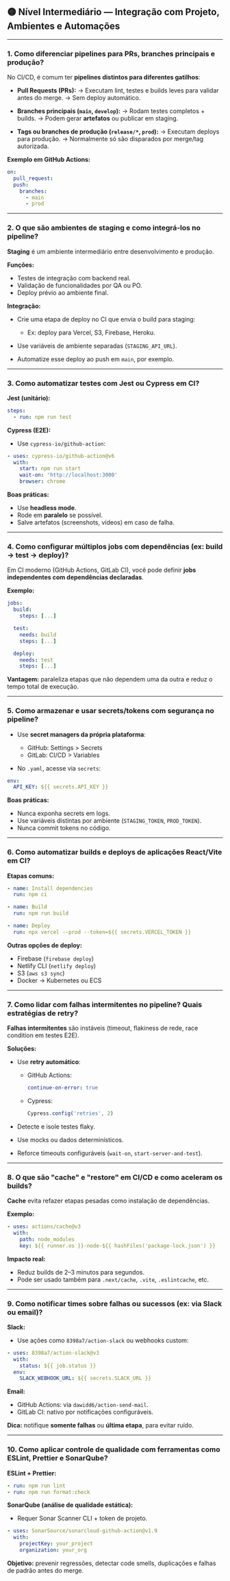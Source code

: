 ## 🟡 Nível Intermediário — Integração com Projeto, Ambientes e Automações

---

### 1. **Como diferenciar pipelines para PRs, branches principais e produção?**

No CI/CD, é comum ter **pipelines distintos para diferentes gatilhos**:

* **Pull Requests (PRs):**
  → Executam lint, testes e builds leves para validar antes do merge.
  → Sem deploy automático.

* **Branches principais (`main`, `develop`):**
  → Rodam testes completos + builds.
  → Podem gerar **artefatos** ou publicar em staging.

* **Tags ou branches de produção (`release/*`, `prod`):**
  → Executam deploys para produção.
  → Normalmente só são disparados por merge/tag autorizada.

**Exemplo em GitHub Actions:**

```yaml
on:
  pull_request:
  push:
    branches:
      - main
      - prod
```

---

### 2. **O que são ambientes de staging e como integrá-los no pipeline?**

**Staging** é um ambiente intermediário entre desenvolvimento e produção.

**Funções:**

* Testes de integração com backend real.
* Validação de funcionalidades por QA ou PO.
* Deploy prévio ao ambiente final.

**Integração:**

* Crie uma etapa de deploy no CI que envia o build para staging:

  * Ex: deploy para Vercel, S3, Firebase, Heroku.
* Use variáveis de ambiente separadas (`STAGING_API_URL`).
* Automatize esse deploy ao push em `main`, por exemplo.

---

### 3. **Como automatizar testes com Jest ou Cypress em CI?**

**Jest (unitário):**

```yaml
steps:
  - run: npm run test
```

**Cypress (E2E):**

* Use `cypress-io/github-action`:

```yaml
- uses: cypress-io/github-action@v6
  with:
    start: npm run start
    wait-on: 'http://localhost:3000'
    browser: chrome
```

**Boas práticas:**

* Use **headless mode**.
* Rode em **paralelo** se possível.
* Salve artefatos (screenshots, vídeos) em caso de falha.

---

### 4. **Como configurar múltiplos jobs com dependências (ex: build → test → deploy)?**

Em CI moderno (GitHub Actions, GitLab CI), você pode definir **jobs independentes com dependências declaradas**.

**Exemplo:**

```yaml
jobs:
  build:
    steps: [...]

  test:
    needs: build
    steps: [...]

  deploy:
    needs: test
    steps: [...]
```

**Vantagem:** paraleliza etapas que não dependem uma da outra e reduz o tempo total de execução.

---

### 5. **Como armazenar e usar secrets/tokens com segurança no pipeline?**

* Use **secret managers da própria plataforma**:

  * GitHub: Settings > Secrets
  * GitLab: CI/CD > Variables

* No `.yaml`, acesse via `secrets`:

```yaml
env:
  API_KEY: ${{ secrets.API_KEY }}
```

**Boas práticas:**

* Nunca exponha secrets em logs.
* Use variáveis distintas por ambiente (`STAGING_TOKEN`, `PROD_TOKEN`).
* Nunca commit tokens no código.

---

### 6. **Como automatizar builds e deploys de aplicações React/Vite em CI?**

**Etapas comuns:**

```yaml
- name: Install dependencies
  run: npm ci

- name: Build
  run: npm run build

- name: Deploy
  run: npx vercel --prod --token=${{ secrets.VERCEL_TOKEN }}
```

**Outras opções de deploy:**

* Firebase (`firebase deploy`)
* Netlify CLI (`netlify deploy`)
* S3 (`aws s3 sync`)
* Docker → Kubernetes ou ECS

---

### 7. **Como lidar com falhas intermitentes no pipeline? Quais estratégias de retry?**

**Falhas intermitentes** são instáveis (timeout, flakiness de rede, race condition em testes E2E).

**Soluções:**

* Use **retry automático**:

  * GitHub Actions:

    ```yaml
    continue-on-error: true
    ```

  * Cypress:

    ```js
    Cypress.config('retries', 2)
    ```

* Detecte e isole testes flaky.

* Use mocks ou dados determinísticos.

* Reforce timeouts configuráveis (`wait-on`, `start-server-and-test`).

---

### 8. **O que são "cache" e "restore" em CI/CD e como aceleram os builds?**

**Cache** evita refazer etapas pesadas como instalação de dependências.

**Exemplo:**

```yaml
- uses: actions/cache@v3
  with:
    path: node_modules
    key: ${{ runner.os }}-node-${{ hashFiles('package-lock.json') }}
```

**Impacto real:**

* Reduz builds de 2–3 minutos para segundos.
* Pode ser usado também para `.next/cache`, `.vite`, `.eslintcache`, etc.

---

### 9. **Como notificar times sobre falhas ou sucessos (ex: via Slack ou email)?**

**Slack:**

* Use ações como `8398a7/action-slack` ou webhooks custom:

```yaml
- uses: 8398a7/action-slack@v3
  with:
    status: ${{ job.status }}
  env:
    SLACK_WEBHOOK_URL: ${{ secrets.SLACK_URL }}
```

**Email:**

* GitHub Actions: via `dawidd6/action-send-mail`.
* GitLab CI: nativo por notificações configuráveis.

**Dica:** notifique **somente falhas** ou **última etapa**, para evitar ruído.

---

### 10. **Como aplicar controle de qualidade com ferramentas como ESLint, Prettier e SonarQube?**

**ESLint + Prettier:**

```yaml
- run: npm run lint
- run: npm run format:check
```

**SonarQube (análise de qualidade estática):**

* Requer Sonar Scanner CLI + token de projeto.

```yaml
- uses: SonarSource/sonarcloud-github-action@v1.9
  with:
    projectKey: your_project
    organization: your_org
```

**Objetivo:** prevenir regressões, detectar code smells, duplicações e falhas de padrão antes do merge.